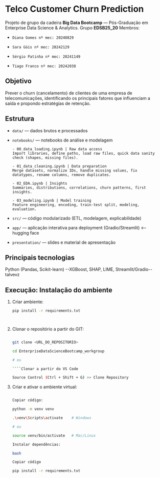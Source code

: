 # Telco Customer Churn Prediction

Projeto de grupo da cadeira **Big Data Bootcamp** — Pós-Graduação em Enterprise Data Science & Analytics.
Grupo **EDSB25_20**
Membros: 
-     Diana Gomes nº mec: 20240829
-     Sara Góis nº mec: 20242129
-     Sérgio Patinha nº mec: 20241149
-     Tiago Franco nº mec: 20242038


## Objetivo
Prever o churn (cancelamento) de clientes de uma empresa de telecomunicações, identificando os principais fatores que influenciam a saída e propondo estratégias de retenção.

## Estrutura
- `data/` — dados brutos e processados  
- `notebooks/` — notebooks de análise e modelagem  

      - 00_data_loading.ipynb | Raw data access
      Import libraries, define paths, load raw files, quick data sanity check (shapes, missing files).

      - 01_data_cleaning.ipynb | Data preparation
      Merge datasets, normalize IDs, handle missing values, fix datatypes, rename columns, remove duplicates.

      - 02_EDA.ipynb | Insights
      Summaries, distributions, correlations, churn patterns, first insights.

      - 03_modeling.ipynb | Model training
      Feature engineering, encoding, train-test split, modeling, evaluation.

- `src/` — código modularizado (ETL, modelagem, explicabilidade)  
- `app/` — aplicação interativa para deployment (Gradio/Streamlit)  <-- hugging face
- `presentation/` — slides e material de apresentação  

## Principais tecnologias
Python (Pandas, Scikit-learn) --XGBoost, SHAP, LIME, Streamlit/Gradio-- talvevz

## Execução: Instalação do ambiente
1. Criar ambiente:
   ```bash
   pip install -r requirements.txt

 
1. Clonar o repositório a partir do GIT:

   ```bash

   git clone <URL_DO_REPOSITORIO>

   cd EnterpriseDataScienceBootcamp_workgroup

   # ou 

   ````Clonar a partir do VS Code
   
   Source Control (Ctrl + Shift + G) >> Clone Repository

2. Criar e ativar o ambiente virtual:
 
    ```bash

    Copiar código:

    python -m venv venv

    .\venv\Scripts\activate    # Windows

    # ou

    source venv/bin/activate   # Mac/Linux

    Instalar dependências:
    
    bash

    Copiar código

    pip install -r requirements.txt
 